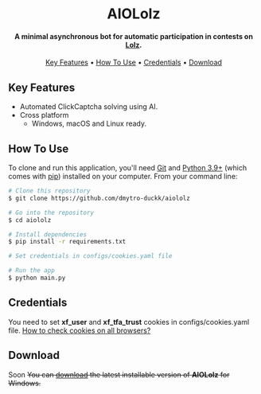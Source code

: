
<h1 align="center">
  AIOLolz
</h1>

<h4 align="center">
  A minimal asynchronous bot for automatic participation in contests on <a href="https://lolz.guru/forums/contests" target="_blank">Lolz</a>.
</h4>

<p align="center">
  <a href="#key-features">Key Features</a> •
  <a href="#how-to-use">How To Use</a> •
  <a href="#credentials">Credentials</a> •
  <a href="#download">Download</a>
</p>

## Key Features

* Automated ClickCaptcha solving using AI.
* Cross platform
  - Windows, macOS and Linux ready.

## How To Use

To clone and run this application, you'll need [Git](https://git-scm.com) and [Python 3.9+](https://www.python.org/) (which comes with [pip](https://pypi.org/project/pip/)) installed on your computer. From your command line:

```bash
# Clone this repository
$ git clone https://github.com/dmytro-duckk/aiololz

# Go into the repository
$ cd aiololz

# Install dependencies
$ pip install -r requirements.txt

# Set credentials in configs/cookies.yaml file

# Run the app
$ python main.py
```

## Credentials

You need to set **xf_user** and **xf_tfa_trust** cookies in configs/cookies.yaml file.
[How to check cookies on all browsers?](https://www.cookieyes.com/how-to-check-cookies-on-your-website-manually/)

## Download

Soon
~~You can [download](https://github.com/) the latest installable version of **AIOLolz** for Windows.~~